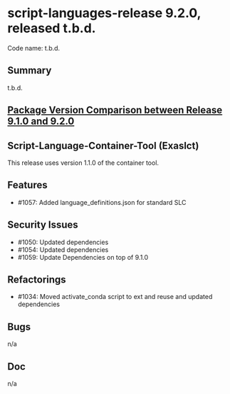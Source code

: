 # script-languages-release 9.2.0, released t.b.d.

Code name: t.b.d.

## Summary

t.b.d. 

## [Package Version Comparison between Release 9.1.0 and 9.2.0](package_diffs/9.2.0/README.md)

## Script-Language-Container-Tool (Exaslct)

This release uses version 1.1.0 of the container tool.

## Features

  - #1057: Added language_definitions.json for standard SLC


## Security Issues

 - #1050: Updated dependencies
 - #1054: Updated dependencies
 - #1059: Update Dependencies on top of 9.1.0

## Refactorings

 - #1034: Moved activate_conda script to ext and reuse and updated dependencies

## Bugs

 n/a

## Doc

 n/a
